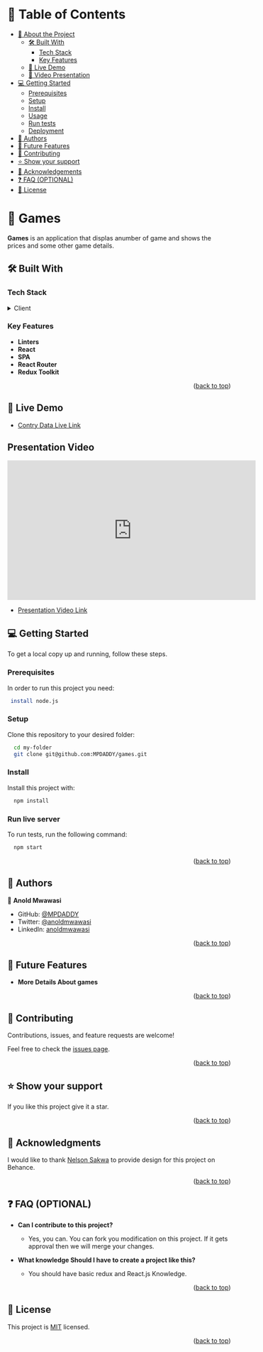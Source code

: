 <a name="readme-top"></a>

<!-- TABLE OF CONTENTS -->

# 📗 Table of Contents

- [📖 About the Project](#about-project)
  - [🛠 Built With](#built-with)
    - [Tech Stack](#tech-stack)
    - [Key Features](#key-features)
  - [🚀 Live Demo](#live-demo)
  - [🚀 Video Presentation](#video-presentation)
- [💻 Getting Started](#getting-started)
  - [Prerequisites](#prerequisites)
  - [Setup](#setup)
  - [Install](#install)
  - [Usage](#usage)
  - [Run tests](#run-tests)
  - [Deployment](#deployment)
- [👥 Authors](#authors)
- [🔭 Future Features](#future-features)
- [🤝 Contributing](#contributing)
- [⭐️ Show your support](#support)
- [🙏 Acknowledgements](#acknowledgements)
- [❓ FAQ (OPTIONAL)](#faq)
- [📝 License](#license)

<!-- PROJECT DESCRIPTION -->

# 📖 Games <a name="about-project"></a>

**Games** is an application that displas anumber of game and shows the prices and some other game details.

## 🛠 Built With <a name="built-with"></a>

### Tech Stack <a name="tech-stack"></a>

<details>
  <summary>Client</summary>
  <ul>
    <li><a href="https://www.w3schools.com/React/default.asp">React js</a></li>
  </ul>
</details>

<!-- Features -->

### Key Features <a name="key-features"></a>

- **Linters**
- **React**
- **SPA**
- **React Router**
- **Redux Toolkit**

<p align="right">(<a href="#readme-top">back to top</a>)</p>

<!--Live Server-->

## 🚀 Live Demo <a name="live-demo"></a>

- [Contry Data Live Link](https://mpdaddy.github.io/games/)

## Presentation Video <a name="video-presentation"></a>

<iframe width="560" height="315" src="https://www.loom.com/share/d0eaf9461dbe4d77a1625b0a6e1c2fb0?sid=fe7e10ae-23e8-4028-adfa-adf285d746d5" frameborder="0" allowfullscreen></iframe>

- [Presentation Video Link](https://www.loom.com/share/d0eaf9461dbe4d77a1625b0a6e1c2fb0?sid=0c81eb6c-c0a4-4e20-9121-5d1689a55d3c)

<!-- GETTING STARTED -->

## 💻 Getting Started <a name="getting-started"></a>

To get a local copy up and running, follow these steps.

### Prerequisites

In order to run this project you need:

```sh
 install node.js
```

### Setup

Clone this repository to your desired folder:

```sh
  cd my-folder
  git clone git@github.com:MPDADDY/games.git
```

### Install

Install this project with:

```sh
  npm install
```

### Run live server

To run tests, run the following command:

```sh
  npm start
```

<p align="right">(<a href="#readme-top">back to top</a>)</p>

<!-- AUTHORS -->

## 👥 Authors <a name="authors"></a>

👤 **Anold Mwawasi**

- GitHub: [@MPDADDY](https://github.com/MPDADDY)
- Twitter: [@anoldmwawasi](https://twitter.com/anold_mwawasi)
- LinkedIn: [anoldmwawasi](https://www.linkedin.com/in/anold-mwawasi/)

<p align="right">(<a href="#readme-top">back to top</a>)</p>

<!-- FUTURE FEATURES -->

## 🔭 Future Features <a name="future-features"></a>

- **More Details About games**

<p align="right">(<a href="#readme-top">back to top</a>)</p>

<!-- CONTRIBUTING -->

## 🤝 Contributing <a name="contributing"></a>

Contributions, issues, and feature requests are welcome!

Feel free to check the [issues page](https://github.com/MPDADDY/games/issues).

<p align="right">(<a href="#readme-top">back to top</a>)</p>

<!-- SUPPORT -->

## ⭐️ Show your support <a name="support"></a>

If you like this project give it a star.

<p align="right">(<a href="#readme-top">back to top</a>)</p>

<!-- ACKNOWLEDGEMENTS -->

## 🙏 Acknowledgments <a name="acknowledgements"></a>

I would like to thank [Nelson Sakwa](https://www.behance.net/sakwadesignstudio) to provide design for this project on Behance.

<p align="right">(<a href="#readme-top">back to top</a>)</p>

<!-- FAQ (optional) -->

## ❓ FAQ (OPTIONAL) <a name="faq"></a>

- **Can I contribute to this project?**

  - Yes, you can. You can fork you modification on this project. If it gets approval then we will merge your changes.

- **What knowledge Should I have to create a project like this?**

  - You should have basic redux and React.js Knowledge.

<p align="right">(<a href="#readme-top">back to top</a>)</p>

<!-- LICENSE -->

## 📝 License <a name="license"></a>

This project is [MIT](./LICENSE) licensed.

<p align="right">(<a href="#readme-top">back to top</a>)</p>
